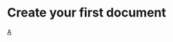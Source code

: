 # Create your first document

[A](https://chilipublishdocs.atlassian.net/wiki/spaces/CPDOC/pages/1413931/Creating+your+first+document)